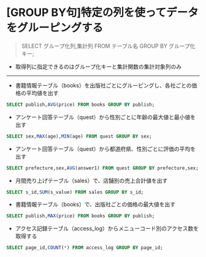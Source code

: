 # [GROUP BY句]特定の列を使ってデータをグルーピングする  

> SELECT グループ化列,集計列 FROM テーブル名 GROUP BY グループ化キー;

* 取得列に指定できるのはグループ化キーと集計関数の集計対象列のみ

***

* 書籍情報テーブル（books）を出版社ごとにグルーピングし、各社ごとの価格の平均値を出す

```sql
SELECT publish,AVG(price) FROM books GROUP BY publish;
```

* アンケート回答テーブル（quest）から性別ごとに年齢の最大値と最小値を出す

```sql
SELECT sex,MAX(age),MIN(age) FROM quest GROUP BY sex;
```

* アンケート回答テーブル（quest）から都道府県、性別ごとに評価の平均を出す

```sql
SELECT prefecture,sex,AVG(answer1) FROM quest GROUP BY prefecture,sex;
```

* 月間売り上げテーブル（sales）で、店舗別の売上合計値を出す

```sql
SELECT s_id,SUM(s_value) FROM sales GROUP BY s_id;
```

* 書籍情報テーブル（books）で、出版社ごとの価格の最大値を出す

```sql
SELECT publish,MAX(price) FROM books GROUP BY publish;
```

* アクセス記録テーブル（access_log）からメニューコード別のアクセス数を取得する

```sql
SELECT page_id,COUNT(*) FROM access_log GROUP BY page_id;
```

